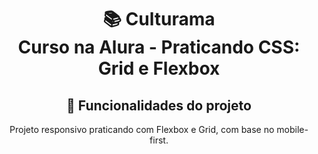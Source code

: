 <h1 align="center">
📚 Culturama<br/>
Curso na Alura - Praticando CSS: Grid e Flexbox
</h1>

<div align="center">

## 🔨 Funcionalidades do projeto

Projeto responsivo praticando com Flexbox e Grid, com base no mobile-first.

</div>
